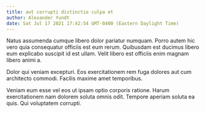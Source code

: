 ```yaml
---
title: aut corrupti distinctio culpa et
author: Alexander Yundt
date: Sat Jul 17 2021 17:42:54 GMT-0400 (Eastern Daylight Time)
---
```

Natus assumenda cumque libero dolor pariatur numquam. Porro autem hic vero quia consequatur officiis est eum rerum. Quibusdam est ducimus libero eum explicabo suscipit id est ullam. Velit libero est officiis enim magnam libero animi a.

 Dolor qui veniam excepturi. Eos exercitationem rem fuga dolores aut cum architecto commodi. Facilis maxime amet temporibus.

 Veniam eum esse vel eos ut ipsam optio corporis ratione. Harum exercitationem nam dolorem soluta omnis odit. Tempore aperiam soluta ea quis. Qui voluptatem corrupti.